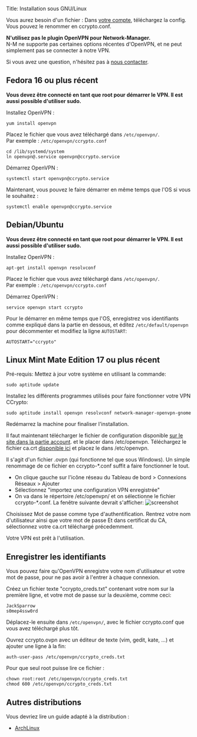 Title: Installation sous GNU/Linux

Vous aurez besoin d'un fichier : Dans [votre compte](/account/), téléchargez
la config. Vous pouvez le renommer en ccrypto.conf.

**N'utilisez pas le plugin OpenVPN pour Network-Manager.**  
N-M ne supporte pas certaines options récentes d'OpenVPN, et ne peut simplement
pas se connecter à notre VPN.

Si vous avez une question, n'hésitez pas à [nous contacter](/page/help).


Fedora 16 ou plus récent
------------------------
**Vous devez être connecté en tant que root pour démarrer le VPN.
Il est aussi possible d'utiliser sudo.**  

Installez OpenVPN :

    yum install openvpn

Placez le fichier que vous avez téléchargé dans `/etc/openvpn/`.  
Par exemple : `/etc/openvpn/ccrypto.conf`

    cd /lib/systemd/system
    ln openvpn@.service openvpn@ccrypto.service

Démarrez OpenVPN :

    systemctl start openvpn@ccrypto.service

Maintenant, vous pouvez le faire démarrer en même temps que l'OS
si vous le souhaitez :

    systemctl enable openvpn@ccrypto.service


Debian/Ubuntu
-------------
**Vous devez être connecté en tant que root pour démarrer le VPN.
Il est aussi possible d'utiliser sudo.**  

Installez OpenVPN :

    apt-get install openvpn resolvconf

Placez le fichier que vous avez téléchargé dans `/etc/openvpn/`.  
Par exemple : `/etc/openvpn/ccrypto.conf`

Démarrez OpenVPN :

    service openvpn start ccrypto

Pour le démarrer en même temps que l'OS, enregistrez vos identifiants comme
expliqué dans la partie en dessous, et éditez `/etc/default/openvpn` pour
décommenter et modifiez la ligne `AUTOSTART`:

    AUTOSTART="ccrypto"
    
Linux Mint Mate Edition 17 ou plus récent
-------------

Pré-requis: Mettez à jour votre système en utilisant la commande:

```
sudo aptitude update
```

Installez les différents programmes utilisés pour faire fonctionner votre VPN CCrypto:

```
sudo aptitude install openvpn resolvconf network-manager-openvpn-gnome
```

Redémarrez la machine pour finaliser l'installation.

Il faut maintenant télécharger le fichier de configuration disponible [sur le site dans la partie account](https://vpn.ccrypto.org/account/).
et le placer dans /etc/openvpn. Téléchargez le fichier ca.crt [disponible ici](https://vpn.ccrypto.org/ca.crt) et placez le dans /etc/openvpn.

Il s'agit d'un fichier .ovpn (qui fonctionne tel que sous Windows). Un simple renommage de ce fichier en ccrypto-*.conf suffit a faire fonctionner le tout.

- On clique gauche sur l'icône réseau du Tableau de bord > Connexions Réseaux > Ajouter
- Sélectionnez "importez une configuration VPN enregistrée"
- On va dans le répertoire /etc/openvpn/ et on sélectionne le fichier ccrypto-*.conf.
La fenêtre suivante devrait s'afficher: ![screenshot](http://i.imgur.com/HcdRwgP.png)

Choisissez Mot de passe comme type d'authentification. Rentrez votre nom d'utilisateur ainsi que votre mot de passe
Et dans certificat du CA, sélectionnez  votre ca.crt téléchargé précedemment.

Votre VPN est prêt à l'utilisation.

Enregistrer les identifiants
----------------------------
Vous pouvez faire qu'OpenVPN enregistre votre nom d'utilisateur et votre mot de
passe, pour ne pas avoir à l'entrer à chaque connexion.

Créez un fichier texte "ccrypto_creds.txt" contenant votre nom sur la
première ligne, et votre mot de passe sur la deuxième, comme ceci:

    JackSparrow
    s0mep4ssw0rd

Déplacez-le ensuite dans `/etc/openvpn/`, avec le fichier
ccrypto.conf que vous avez téléchargé plus tôt.

Ouvrez ccrypto.ovpn avec un éditeur de texte (vim, gedit, kate, ...)
et ajouter une ligne à la fin:

    auth-user-pass /etc/openvpn/ccrypto_creds.txt

Pour que seul root puisse lire ce fichier :

    chown root:root /etc/openvpn/ccrypto_creds.txt
    chmod 600 /etc/openvpn/ccrypto_creds.txt

Autres distributions
--------------------

Vous devriez lire un guide adapté à la distribution :

* <a href="https://wiki.archlinux.org/index.php/OpenVPN">ArchLinux</a>

